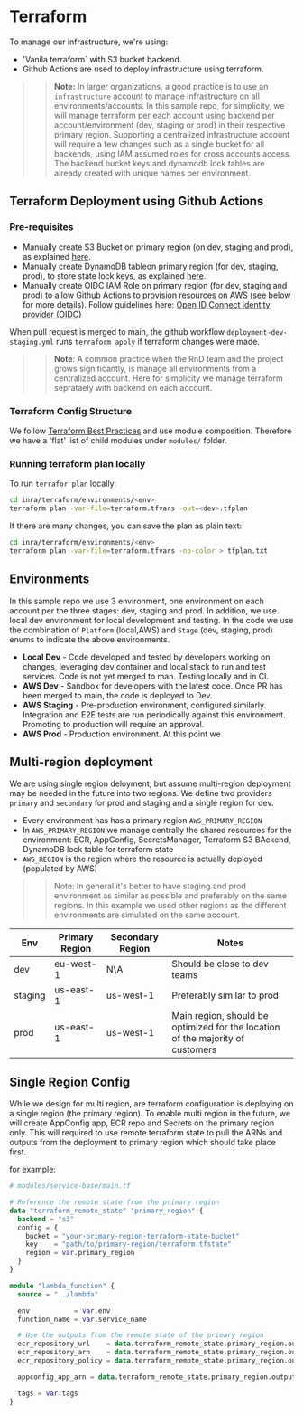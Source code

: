 # Terraform

To manage our infrastructure, we're using:

* 'Vanila terraform` with S3 bucket backend.
* Github Actions are used to deploy infrastructure using terraform.

>> **Note:** In larger organizations, a good practice is to use an `infrastructure` account to manage infrastructure on all environments/accounts.
>> In this sample repo, for simplicity, we will manage terraform per each account using backend per account/environment (dev, staging or prod) in their respective primary region.
>> Supporting a centralized infrastructure account will require a few changes such as a single bucket for all backends, using IAM assumed roles for cross accounts access.
>> The backend bucket keys and dynamodb lock tables are already created with unique names per environment.
>>

## Terraform Deployment using Github Actions

### Pre-requisites

* Manually create S3 Bucket on primary region (on dev, staging and prod), as explained [here](https://developer.hashicorp.com/terraform/language/settings/backends/s3).
* Manually create DynamoDB tableon primary region (for dev, staging, prod), to store state lock keys, as explained [here](https://developer.hashicorp.com/terraform/language/settings/backends/s3).
* Manually create OIDC IAM Role on primary region (for dev, staging and prod) to allow Github Actions to provision resources on AWS (see below for more details).
  Follow guidelines here: [Open ID Connect identity provider (OIDC)](https://docs.github.com/en/actions/deployment/security-hardening-your-deployments/configuring-openid-connect-in-amazon-web-services)

When pull request is merged to main, the github workflow `deployment-dev-staging.yml` runs `terraform apply` if terraform changes were made.

>> **Note**: A common practice when the RnD team and the project grows significantly, is manage all environments from a centralized account. Here for simplicity we manage terraform seprataely with backend on each account.
>>

### Terraform Config Structure
We follow [Terraform Best Practices](https://www.terraform-best-practices.com/) and use module composition. Therefore we have a 'flat' list of child modules under `modules/` folder.

### Running terraform plan locally

To run `terrafor plan` locally:
```bash
cd inra/terraform/environments/<env>
terraform plan -var-file=terraform.tfvars -out=<dev>.tfplan
```

If there are many changes, you can save the plan as plain text:
```bash
cd inra/terraform/environments/<env>
terraform plan -var-file=terraform.tfvars -no-color > tfplan.txt
```

## Environments

In this sample repo we use 3 environment, one environment on each account per the three stages: dev, staging and prod.
In addition, we use local dev environment for local development and testing.
In the code we use the combination of `Platform` (local,AWS) and `Stage` (dev, staging, prod) enums to indicate the above environments.

- **Local Dev** - Code developed and tested by developers working on changes, leveraging dev container and local stack to run and test services.
  Code is not yet merged to man. Testing locally and in CI.
- **AWS Dev** - Sandbox for developers with the latest code. Once PR has been merged to main, the code is deployed to Dev.
- **AWS Staging** - Pre-production environment, configured similarly. Integration and E2E tests are run periodically against this environment. Promoting to production will require an approval.
- **AWS Prod** - Production environment. At this point we

## Multi-region deployment

We are using single region deloyment, but assume multi-region deployment may be needed in the future into two regions.
We define two providers `primary` and `secondary` for prod and staging and a single region for dev.

- Every environment has has a primary region `AWS_PRIMARY_REGION`
- In `AWS_PRIMARY_REGION` we manage centrally the shared resources for the environment:  ECR, AppConfig, SecretsManager, Terraform S3 BAckend, DynamoDB lock table for terraform state
- `AWS_REGION` is the region where the resource is actually deployed (populated by AWS)

>> Note: In general it's better to have staging and prod environment as similar as possible and preferably on the same regions. In this example we used other regions as the different environments are simulated on the same account.
>>

| Env     | Primary Region | Secondary Region | Notes                                                                          |
| ------- | -------------- | ---------------- | ------------------------------------------------------------------------------ |
| dev     | eu-west-1      | N\A              | Should be close to dev teams                                                   |
| staging | us-east-1      | us-west-1        | Preferably similar to prod                                                     |
| prod    | us-east-1      | us-west-1        | Main region, should be optimized for the location of the majority of customers |

## Single Region Config
While we design for multi region, are terraform configuration is deploying on a single region (the primary region).
To enable multi region in the future, we will create AppConfig app, ECR repo and Secrets on the primary region only.
This will required to use remote terraform state to pull the ARNs and outputs from the deployment to primary region which should take place first.

for example:
```terraform
# modules/service-base/main.tf

# Reference the remote state from the primary region
data "terraform_remote_state" "primary_region" {
  backend = "s3"
  config = {
    bucket = "your-primary-region-terraform-state-bucket"
    key    = "path/to/primary-region/terraform.tfstate"
    region = var.primary_region
  }
}

module "lambda_function" {
  source = "../lambda"

  env           = var.env
  function_name = var.service_name

  # Use the outputs from the remote state of the primary region
  ecr_repository_url    = data.terraform_remote_state.primary_region.outputs.ecr_repository_url
  ecr_repository_arn    = data.terraform_remote_state.primary_region.outputs.ecr_repository_arn
  ecr_repository_policy = data.terraform_remote_state.primary_region.outputs.ecr_repository_policy

  appconfig_app_arn = data.terraform_remote_state.primary_region.outputs.appconfig_app_arn

  tags = var.tags
}
```